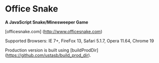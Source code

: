 # Office Snake
**A JavaScript Snake/Minesweeper Game**

[officesnake.com] (http://www.officesnake.com)

Supported Browsers: IE 7+, FireFox 13, Safari 5.1.7, Opera 11.64, Chrome 19

Production version is built using [buildProdDir] (https://github.com/ustasb/build_prod_dir).
